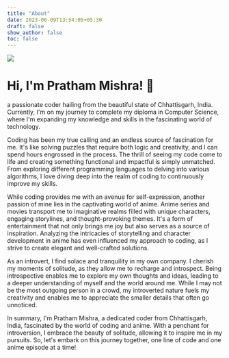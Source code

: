 ```yaml
---
title: "About"
date: 2023-06-09T13:54:05+05:30
draft: false
show_author: false
toc: false
---
```


![](/img/avtar.jpg)

# Hi, I'm Pratham Mishra! 👋

 a passionate coder hailing from the beautiful state of Chhattisgarh, India. Currently, I'm on my journey to complete my diploma in Computer Science, where I'm expanding my knowledge and skills in the fascinating world of technology.

Coding has been my true calling and an endless source of fascination for me. It's like solving puzzles that require both logic and creativity, and I can spend hours engrossed in the process. The thrill of seeing my code come to life and creating something functional and impactful is simply unmatched. From exploring different programming languages to delving into various algorithms, I love diving deep into the realm of coding to continuously improve my skills.

While coding provides me with an avenue for self-expression, another passion of mine lies in the captivating world of anime. Anime series and movies transport me to imaginative realms filled with unique characters, engaging storylines, and thought-provoking themes. It's a form of entertainment that not only brings me joy but also serves as a source of inspiration. Analyzing the intricacies of storytelling and character development in anime has even influenced my approach to coding, as I strive to create elegant and well-crafted solutions.

As an introvert, I find solace and tranquility in my own company. I cherish my moments of solitude, as they allow me to recharge and introspect. Being introspective enables me to explore my own thoughts and ideas, leading to a deeper understanding of myself and the world around me. While I may not be the most outgoing person in a crowd, my introverted nature fuels my creativity and enables me to appreciate the smaller details that often go unnoticed.

In summary, I'm Pratham Mishra, a dedicated coder from Chhattisgarh, India, fascinated by the world of coding and anime. With a penchant for introversion, I embrace the beauty of solitude, allowing it to inspire me in my pursuits. So, let's embark on this journey together, one line of code and one anime episode at a time!